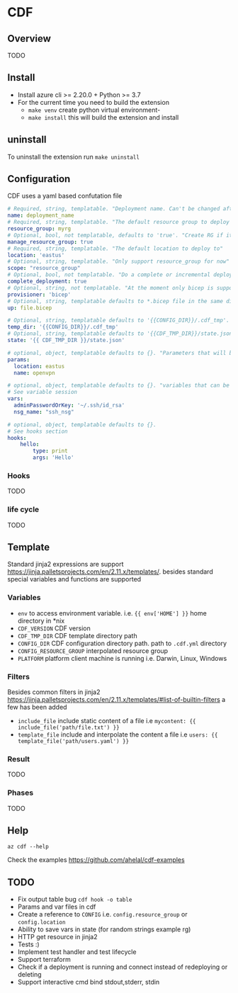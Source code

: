 # CDF

## Overview

TODO

## Install

* Install azure cli >= 2.20.0 + Python >= 3.7 
* For the current time you need to build the extension
    * `make venv` create python virtual environment-
    * `make install` this will build the extension and install

## uninstall

To uninstall the extension run `make uninstall`

## Configuration 

CDF uses a yaml based confutation file

```yaml
# Required, string, templatable. "Deployment name. Can't be changed after provisioning"
name: deployment_name
# Required, string, templatable. "The default resource group to deploy to"
resource_group: myrg
# Optional, bool, not templatable, defaults to 'true'. "Create RG if it does not exist and delete on down"
manage_resource_group: true
# Required, string, templatable. "The default location to deploy to"
location: 'eastus'
# Optional, string, templatable. "Only support resource_group for now"
scope: "resource_group"
# Optional, bool, not templatable. "Do a complete or incremental deployment"
complete_deployment: true
# Optional, string, not templatable. "At the moment only bicep is supported"
provisioner: 'bicep'
# Optional, string, templatable defaults to *.bicep file in the same dir as `.cdf.yml` . "main Bicep file used for provisioning"
up: file.bicep

# Optional, string, templatable defaults to '{{CONFIG_DIR}}/.cdf_tmp'. "Temp directory needed to store CDF state and json files"
temp_dir: '{{CONFIG_DIR}}/.cdf_tmp'
# Optional, string, templatable defaults to '{{CDF_TMP_DIR}}/state.json'. "CDF state file"
state: '{{ CDF_TMP_DIR }}/state.json'

# optional, object, templatable defaults to {}. "Parameters that will be passed on to the provisioner"
params:
  location: eastus
  name: openvpn

# optional, object, templatable defaults to {}. "variables that can be used as reusable reference inside the interpolation"
# See variable session
vars:
  adminPasswordOrKey: '~/.ssh/id_rsa'
  nsg_name: "ssh_nsg"

# optional, object, templatable defaults to {}.
# See hooks section
hooks:
    hello:
        type: print
        args: 'Hello'
```

### Hooks 

TODO

### life cycle 

TODO

## Template

Standard jinja2 expressions are support https://jinja.palletsprojects.com/en/2.11.x/templates/. besides standard special variables and functions are supported

### Variables

* `env` to access environment variable. i.e. `{{ env['HOME'] }}` home directory in *nix
* `CDF_VERSION` CDF version 
* `CDF_TMP_DIR` CDF template directory path 
* `CONFIG_DIR` CDF configuration directory path. path to `.cdf.yml` directory
* `CONFIG_RESOURCE_GROUP` interpolated resource group 
* `PLATFORM` platform client machine is running i.e. Darwin, Linux, Windows

### Filters

Besides common filters in jinja2 https://jinja.palletsprojects.com/en/2.11.x/templates/#list-of-builtin-filters a few has been added

* `include_file` include static content of a file i.e `mycontent: {{ include_file('path/file.txt') }}`
* `template_file` include and interpolate the content a file i.e `users: {{ template_file('path/users.yaml') }}`

### Result

TODO

### Phases

TODO

## Help 

`az cdf --help`

Check the examples https://github.com/ahelal/cdf-examples

## TODO

* Fix output table bug `cdf hook -o table`
* Params and var files in cdf
* Create a reference to `CONFIG` i.e. `config.resource_group` or `config.location` 
* Ability to save vars in state (for random strings example rg)
* HTTP get resource in jinja2
* Tests :)
* Implement test handler and test lifecycle
* Support terraform
* Check if a deployment is running and connect instead of redeploying or deleting
* Support interactive cmd bind stdout,stderr, stdin

